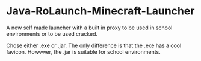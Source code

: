 # Java-RoLaunch-Minecraft-Launcher
A new self made launcher with a built in proxy to be used in school environments or to be used cracked.

Chose either .exe or .jar. The only difference is that the .exe has a cool favicon. Howvwer, the .jar is suitable for school environments.
